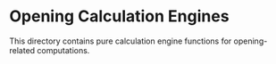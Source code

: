 # Opening Calculation Engines

This directory contains pure calculation engine functions for opening-related computations.
